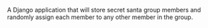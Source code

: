 A Django application that will store secret santa group members and randomly assign each member to any other member in the group.
